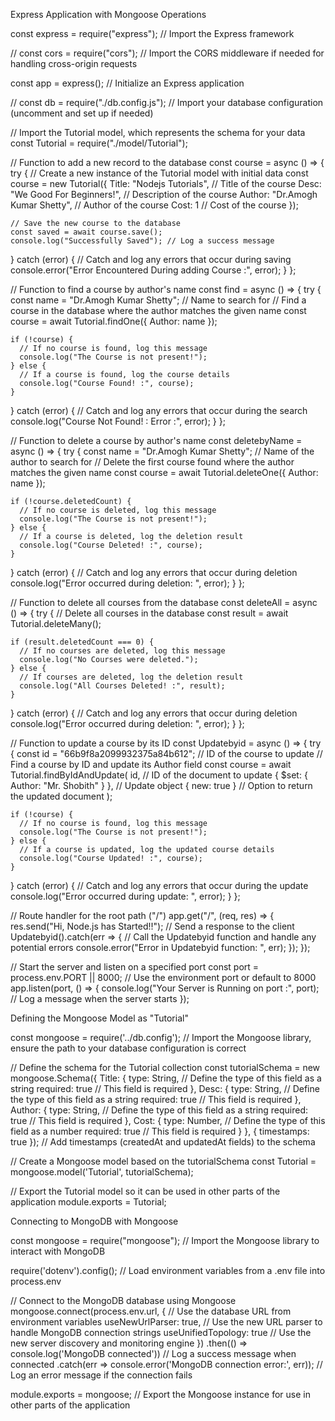 Express Application with Mongoose Operations

const express = require("express");
// Import the Express framework

// const cors = require("cors");
// Import the CORS middleware if needed for handling cross-origin requests

const app = express();
// Initialize an Express application

// const db = require("./db.config.js");
// Import your database configuration (uncomment and set up if needed)

// Import the Tutorial model, which represents the schema for your data
const Tutorial = require("./model/Tutorial");

// Function to add a new record to the database
const course = async () => {
try {
// Create a new instance of the Tutorial model with initial data
const course = new Tutorial({
Title: "Nodejs Tutorials", // Title of the course
Desc: "We Good For Beginners!", // Description of the course
Author: "Dr.Amogh Kumar Shetty", // Author of the course
Cost: 1 // Cost of the course
});

    // Save the new course to the database
    const saved = await course.save();
    console.log("Successfully Saved"); // Log a success message

} catch (error) {
// Catch and log any errors that occur during saving
console.error("Error Encountered During adding Course :", error);
}
};

// Function to find a course by author's name
const find = async () => {
try {
const name = "Dr.Amogh Kumar Shetty"; // Name to search for
// Find a course in the database where the author matches the given name
const course = await Tutorial.findOne({ Author: name });

    if (!course) {
      // If no course is found, log this message
      console.log("The Course is not present!");
    } else {
      // If a course is found, log the course details
      console.log("Course Found! :", course);
    }

} catch (error) {
// Catch and log any errors that occur during the search
console.log("Course Not Found! : Error :", error);
}
};

// Function to delete a course by author's name
const deletebyName = async () => {
try {
const name = "Dr.Amogh Kumar Shetty"; // Name of the author to search for
// Delete the first course found where the author matches the given name
const course = await Tutorial.deleteOne({ Author: name });

    if (!course.deletedCount) {
      // If no course is deleted, log this message
      console.log("The Course is not present!");
    } else {
      // If a course is deleted, log the deletion result
      console.log("Course Deleted! :", course);
    }

} catch (error) {
// Catch and log any errors that occur during deletion
console.log("Error occurred during deletion: ", error);
}
};

// Function to delete all courses from the database
const deleteAll = async () => {
try {
// Delete all courses in the database
const result = await Tutorial.deleteMany();

    if (result.deletedCount === 0) {
      // If no courses are deleted, log this message
      console.log("No Courses were deleted.");
    } else {
      // If courses are deleted, log the deletion result
      console.log("All Courses Deleted! :", result);
    }

} catch (error) {
// Catch and log any errors that occur during deletion
console.log("Error occurred during deletion: ", error);
}
};

// Function to update a course by its ID
const Updatebyid = async () => {
try {
const id = "66b9f8a2099932375a84b612"; // ID of the course to update
// Find a course by ID and update its Author field
const course = await Tutorial.findByIdAndUpdate(
id, // ID of the document to update
{ $set: { Author: "Mr. Shobith" } }, // Update object
{ new: true } // Option to return the updated document
);

    if (!course) {
      // If no course is found, log this message
      console.log("The Course is not present!");
    } else {
      // If a course is updated, log the updated course details
      console.log("Course Updated! :", course);
    }

} catch (error) {
// Catch and log any errors that occur during the update
console.log("Error occurred during update: ", error);
}
};

// Route handler for the root path ("/")
app.get("/", (req, res) => {
res.send("Hi, Node.js has Started!!"); // Send a response to the client
Updatebyid().catch(err => {
// Call the Updatebyid function and handle any potential errors
console.error("Error in Updatebyid function: ", err);
});
});

// Start the server and listen on a specified port
const port = process.env.PORT || 8000; // Use the environment port or default to 8000
app.listen(port, () => {
console.log("Your Server is Running on port :", port); // Log a message when the server starts
});

Defining the Mongoose Model as "Tutorial"

const mongoose = require('../db.config'); // Import the Mongoose library, ensure the path to your database configuration is correct

// Define the schema for the Tutorial collection
const tutorialSchema = new mongoose.Schema({
Title: {
type: String, // Define the type of this field as a string
required: true // This field is required
},
Desc: {
type: String, // Define the type of this field as a string
required: true // This field is required
},
Author: {
type: String, // Define the type of this field as a string
required: true // This field is required
},
Cost: {
type: Number, // Define the type of this field as a number
required: true // This field is required
}
}, { timestamps: true }); // Add timestamps (createdAt and updatedAt fields) to the schema

// Create a Mongoose model based on the tutorialSchema
const Tutorial = mongoose.model('Tutorial', tutorialSchema);

// Export the Tutorial model so it can be used in other parts of the application
module.exports = Tutorial;

Connecting to MongoDB with Mongoose

const mongoose = require("mongoose");
// Import the Mongoose library to interact with MongoDB

require('dotenv').config();
// Load environment variables from a .env file into process.env

// Connect to the MongoDB database using Mongoose
mongoose.connect(process.env.url, { // Use the database URL from environment variables
useNewUrlParser: true, // Use the new URL parser to handle MongoDB connection strings
useUnifiedTopology: true // Use the new server discovery and monitoring engine
})
.then(() => console.log('MongoDB connected')) // Log a success message when connected
.catch(err => console.error('MongoDB connection error:', err)); // Log an error message if the connection fails

module.exports = mongoose; // Export the Mongoose instance for use in other parts of the application
